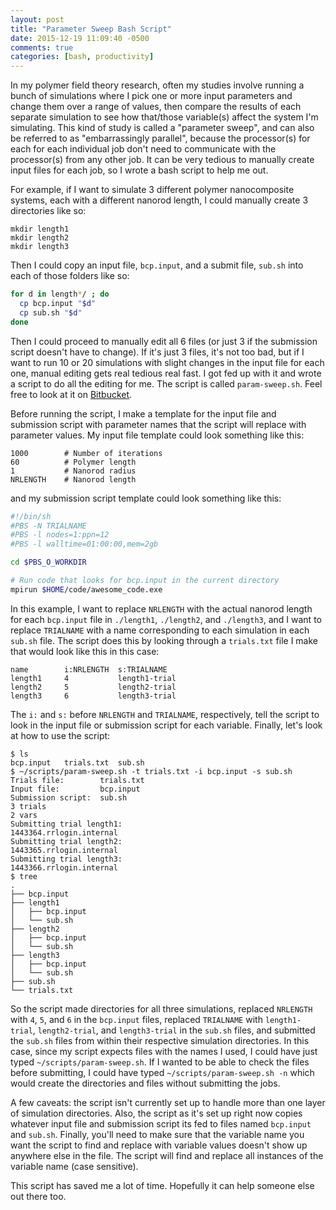 ```yaml
---
layout: post
title: "Parameter Sweep Bash Script"
date: 2015-12-19 11:09:40 -0500
comments: true
categories: [bash, productivity]
---
```

In my polymer field theory research, often my studies involve running a bunch of simulations where I pick one or more input parameters and change them over a range of values, then compare the results of each separate simulation to see how that/those variable(s) affect the system I'm simulating. This kind of study is called a "parameter sweep", and can also be referred to as "embarrassingly parallel", because the processor(s) for each for each individual job don't need to communicate with the processor(s) from any other job. It can be very tedious to manually create input files for each job, so I wrote a bash script to help me out.

<!--more-->

For example, if I want to simulate 3 different polymer nanocomposite systems, each with a different nanorod length, I could manually create 3 directories like so:

```
mkdir length1
mkdir length2
mkdir length3
```

Then I could copy an input file, `bcp.input`, and a submit file, `sub.sh` into each of those folders like so:

```bash
for d in length*/ ; do
  cp bcp.input "$d"
  cp sub.sh "$d" 
done
```

Then I could proceed to manually edit all 6 files (or just 3 if the submission script doesn't have to change). If it's just 3 files, it's not too bad, but if I want to run 10 or 20 simulations with slight changes in the input file for each one, manual editing gets real tedious real fast. I got fed up with it and wrote a script to do all the editing for me. The script is called `param-sweep.sh`. Feel free to look at it on [Bitbucket](https://bitbucket.org/benlindsay/param-sweep.git).

Before running the script, I make a template for the input file and submission script with parameter names that the script will replace with parameter values. My input file template could look something like this:

```
1000        # Number of iterations
60          # Polymer length
1           # Nanorod radius
NRLENGTH    # Nanorod length
```

and my submission script template could look something like this:

```bash
#!/bin/sh
#PBS -N TRIALNAME
#PBS -l nodes=1:ppn=12
#PBS -l walltime=01:00:00,mem=2gb

cd $PBS_O_WORKDIR

# Run code that looks for bcp.input in the current directory
mpirun $HOME/code/awesome_code.exe
```

In this example, I want to replace `NRLENGTH` with the actual nanorod length for each `bcp.input` file in `./length1`, `./length2`, and `./length3`, and I want to replace `TRIALNAME` with a name corresponding to each simulation in each `sub.sh` file. The script does this by looking through a `trials.txt` file I make that would look like this in this case:

```plain
name        i:NRLENGTH  s:TRIALNAME
length1     4           length1-trial
length2     5           length2-trial
length3     6           length3-trial
```

The `i:` and `s:` before `NRLENGTH` and `TRIALNAME`, respectively, tell the script to look in the input file or submission script for each variable. Finally, let's look at how to use the script:

```plain
$ ls
bcp.input   trials.txt  sub.sh
$ ~/scripts/param-sweep.sh -t trials.txt -i bcp.input -s sub.sh
Trials file:        trials.txt 
Input file:         bcp.input
Submission script:  sub.sh
3 trials
2 vars
Submitting trial length1:
1443364.rrlogin.internal
Submitting trial length2:
1443365.rrlogin.internal
Submitting trial length3:
1443366.rrlogin.internal
$ tree
.
├── bcp.input
├── length1
│   ├── bcp.input
│   └── sub.sh
├── length2
│   ├── bcp.input
│   └── sub.sh
├── length3
│   ├── bcp.input
│   └── sub.sh
├── sub.sh
└── trials.txt
```

So the script made directories for all three simulations, replaced `NRLENGTH` with `4`, `5`, and `6` in the `bcp.input` files, replaced `TRIALNAME` with `length1-trial`, `length2-trial`, and `length3-trial` in the `sub.sh` files, and submitted the `sub.sh` files from within their respective simulation directories. In this case, since my script expects files with the names I used, I could have just typed `~/scripts/param-sweep.sh`. If I wanted to be able to check the files before submitting, I could have typed `~/scripts/param-sweep.sh -n` which would create the directories and files without submitting the jobs.

A few caveats: the script isn't currently set up to handle more than one layer of simulation directories. Also, the script as it's set up right now copies whatever input file and submission script its fed to files named `bcp.input` and `sub.sh`. Finally, you'll need to make sure that the variable name you want the script to find and replace with variable values doesn't show up anywhere else in the file. The script will find and replace all instances of the variable name (case sensitive).

This script has saved me a lot of time. Hopefully it can help someone else out there too.

